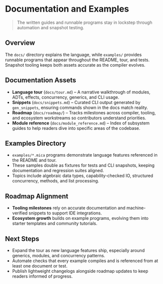 # Documentation and Examples

> The written guides and runnable programs stay in lockstep through automation
> and snapshot testing.

## Overview

The `docs/` directory explains the language, while `examples/` provides runnable
programs that appear throughout the README, tour, and tests. Snapshot tooling
keeps both assets accurate as the compiler evolves.

## Documentation Assets

- **Language tour** (`docs/tour.md`) – A narrative walkthrough of modules, ADTs,
  effects, concurrency, generics, and CLI usage.
- **Snippets** (`docs/snippets.md`) – Curated CLI output generated by
  `gen_snippets`, ensuring commands shown in the docs match reality.
- **Roadmap** (`docs/roadmap/`) – Tracks milestones across compiler, tooling, and
  ecosystem workstreams so contributors understand priorities.
- **Module reference** (`docs/module_reference.md`) – Index of subsystem guides to
  help readers dive into specific areas of the codebase.

## Examples Directory

- `examples/*.mica` programs demonstrate language features referenced in the
  README and tour.
- These samples double as fixtures for tests and CLI snapshots, keeping
  documentation and regression suites aligned.
- Topics include algebraic data types, capability-checked IO, structured
  concurrency, methods, and list processing.

## Roadmap Alignment

- **Tooling milestones** rely on accurate documentation and machine-verified
  snippets to support IDE integrations.
- **Ecosystem growth** builds on example programs, evolving them into starter
  templates and community tutorials.

## Next Steps

- Expand the tour as new language features ship, especially around generics,
  modules, and concurrency patterns.
- Automate checks that every example compiles and is referenced from at least one
  document or test.
- Publish lightweight changelogs alongside roadmap updates to keep readers
  informed of progress.
